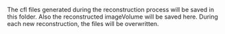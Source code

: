 The cfl files generated during the reconstruction process will be saved in this folder.
Also the reconstructed imageVolume will be saved here.
During each new reconstruction, the files will be overwritten.